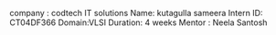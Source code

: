 company : codtech IT solutions 
Name: kutagulla sameera 
Intern ID: CT04DF366
Domain:VLSI
Duration: 4 weeks
Mentor : Neela Santosh
<!---l
sameera9834/sameera9834 is a ✨ special ✨ repository because its `README.md` (this file) appears on your GitHub profile.
You can click the Preview link to take a look at your changes.
--->

